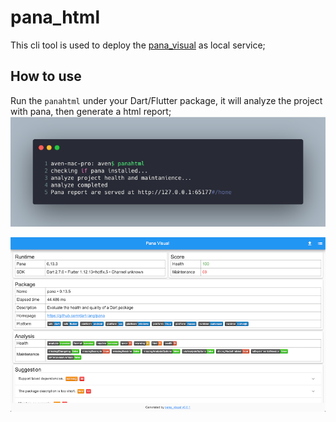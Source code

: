 # pana_html

This cli tool is used to deploy the [pana_visual](https://github.com/hacktons/pana_visual) as local service; 

## How to use

Run the `panahtml` under your Dart/Flutter package, it will analyze the project with pana, then generate
 a html report;
![](cli.png)

![](sample.png)
